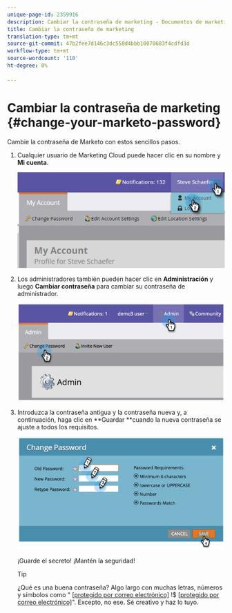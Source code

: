 ```yaml
---
unique-page-id: 2359916
description: Cambiar la contraseña de marketing - Documentos de marketing - Documentación del producto
title: Cambiar la contraseña de marketing
translation-type: tm+mt
source-git-commit: 47b2fee7d146c3dc558d4bbb10070683f4cdfd3d
workflow-type: tm+mt
source-wordcount: '110'
ht-degree: 0%

---
```



# Cambiar la contraseña de marketing {#change-your-marketo-password}

Cambie la contraseña de Marketo con estos sencillos pasos.

1. Cualquier usuario de Marketing Cloud puede hacer clic en su nombre y **Mi cuenta**.

   ![](assets/image2015-11-10-10-3a40-3a8.png)

1. Los administradores también pueden hacer clic en **Administración** y luego **Cambiar contraseña** para cambiar su contraseña de administrador.

   ![](assets/image2014-9-10-9-3a43-3a47.png)

1. Introduzca la contraseña antigua y la contraseña nueva y, a continuación, haga clic en **Guardar **cuando la nueva contraseña se ajuste a todos los requisitos.

   ![](assets/image2014-9-10-9-3a44-3a2.png)

   ¡Guarde el secreto! ¡Mantén la seguridad!

   >[!TIP]
   >
   >¿Qué es una buena contraseña? Algo largo con muchas letras, números y símbolos como &quot; [[protegido por correo electrónico]](http://docs.marketo.com/cdn-cgi/l/email-protection) !$ [[protegido por correo electrónico]](http://docs.marketo.com/cdn-cgi/l/email-protection)&quot;. Excepto, no ese. Sé creativo y haz lo tuyo.

